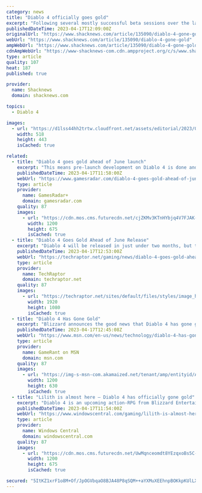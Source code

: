 ```yaml
---
category: news
title: "Diablo 4 officially goes gold"
excerpt: "Following several mostly successful beta sessions over the last few months, development on Diablo 4 officially appears to be complete. Entertainment has announced that th ..."
publishedDateTime: 2023-04-17T12:09:00Z
originalUrl: "https://www.shacknews.com/article/135090/diablo-4-gone-gold"
webUrl: "https://www.shacknews.com/article/135090/diablo-4-gone-gold"
ampWebUrl: "https://www.shacknews.com/article/135090/diablo-4-gone-gold?amphtml=1"
cdnAmpWebUrl: "https://www-shacknews-com.cdn.ampproject.org/c/s/www.shacknews.com/article/135090/diablo-4-gone-gold?amphtml=1"
type: article
quality: 107
heat: 187
published: true

provider:
  name: Shacknews
  domain: shacknews.com

topics:
  - Diablo 4

images:
  - url: "https://d1lss44hh2trtw.cloudfront.net/assets/editorial/2023/04/diablo-4-officially-goes-gold-tweet.jpg"
    width: 518
    height: 443
    isCached: true

related:
  - title: "Diablo 4 goes gold ahead of June launch"
    excerpt: "This means pre-launch development on Diablo 4 is done and that Blizzard has deemed the game ready to ship on June 6. Why does it matter? Well, in a time when game delays have become the norm instead ..."
    publishedDateTime: 2023-04-17T11:58:00Z
    webUrl: "https://www.gamesradar.com/diablo-4-goes-gold-ahead-of-june-launch/"
    type: article
    provider:
      name: GamesRadar+
      domain: gamesradar.com
    quality: 87
    images:
      - url: "https://cdn.mos.cms.futurecdn.net/cjZKMv3KTnHYbjq4V7FJAK-1200-80.jpg"
        width: 1200
        height: 675
        isCached: true
  - title: "Diablo 4 Goes Gold Ahead of June Release"
    excerpt: "Diablo 4 will be released in just under two months, but today Blizzard Entertainment announced that the game has gone gold."
    publishedDateTime: 2023-04-17T12:53:00Z
    webUrl: "https://techraptor.net/gaming/news/diablo-4-goes-gold-ahead-of-june-release"
    type: article
    provider:
      name: TechRaptor
      domain: techraptor.net
    quality: 87
    images:
      - url: "https://techraptor.net/sites/default/files/styles/image_header/public/2023-04/Diablo4_0.jpg?itok=R-nc-mOc"
        width: 1920
        height: 1080
        isCached: true
  - title: "Diablo 4 Has Gone Gold"
    excerpt: "Blizzard announces the good news that Diablo 4 has gone gold, which is music to the ears of many fans all around the world."
    publishedDateTime: 2023-04-17T12:45:08Z
    webUrl: "https://www.msn.com/en-us/news/technology/diablo-4-has-gone-gold/ar-AA19YLgB"
    type: article
    provider:
      name: GameRant on MSN
      domain: msn.com
    quality: 87
    images:
      - url: "https://img-s-msn-com.akamaized.net/tenant/amp/entityid/AA19YtP4.img?h=630&w=1200&m=6&q=60&o=t&l=f&f=jpg&x=1287&y=304"
        width: 1200
        height: 630
        isCached: true
  - title: "Lilith is almost here — Diablo 4 has officially gone gold"
    excerpt: "Diablo 4 is an upcoming action-RPG from Blizzard Entertainment, and one of the most anticipated game launches of the year. On Monday, Blizzard announced that Diablo 4 has officially gone gold, ..."
    publishedDateTime: 2023-04-17T11:54:00Z
    webUrl: "https://www.windowscentral.com/gaming/lilith-is-almost-here-diablo-4-has-officially-gone-gold"
    type: article
    provider:
      name: Windows Central
      domain: windowscentral.com
    quality: 87
    images:
      - url: "https://cdn.mos.cms.futurecdn.net/UwMqnceomdt8YEzqxoBs5C-1200-80.jpg"
        width: 1200
        height: 675
        isCached: true

secured: "5ItKZ1xrF1o8M+Of/JpOGVbqaO8BJA48P8qSQM++aYXMuXEEhnpBOKkpKUlLX9SSDtqeTtVYNsOHJmEpaT96Xxii96Tic6NOnYTk2IFHokKQwoDQiWrIWE8LjeWxnxRjcQBZDp8ZTVEryMZNYDbyxWI+JaGn39qhhul+bDDdunsOi0r8N2PJraQTutA0bRpylc9Kjmo/qEEW1TCshMD39fi8zidCqFFccC6CJNVwpl3aZyPK3GHGVayyUrS6/myCoj8ikAJ8GLlo3IF1BIJ/excF+plmwYwXQQGZEvpAtEvtyV46dwfAaGzJ9CIUdiQYGd7/JqXE5u1PYZr2VWYS+okvZp9WUGgqIf7EA20rkB4=;49Qq44KneXZoABmScS2U/g=="
---
```


